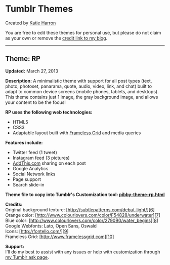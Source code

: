 Tumblr Themes
===========
Created by [Katie Harron][1]

You are free to edit these themes for personal use, but please do not claim as your own or remove the [credit link to my blog][2].


----------
Theme: RP
----------
**Updated:** March 27, 2013

**Description:** A minimalistic theme with support for all post types (text, photo, photoset, panarama, quote, audio, video, link, and chat) built to adapt to common device screens (mobile phones, tablets, and desktops). This theme contains just 1 image, the gray background image, and allows your content to be the focus!

**RP uses the following web technologies:**
 
 * HTML5  
 * CSS3  
 * Adaptable layout built with [Frameless Grid][3] and media queries
 

**Features include:**

 * Twitter feed (1 tweet)
 * Instagram feed (3 pictures)
 * [AddThis.com][4] sharing on each post
 * Google Analytics
 * Social Network links
 * Page support
 * Search slide-in

**Theme file to copy into Tumblr's Customization tool: [pibby-theme-rp.html][5]**

**Credits:**  
Original background texture: [http://subtlepatterns.com/debut-light/][6]  
Orange color: [http://www.colourlovers.com/color/F54828/underwater][7]  
Blue color: [http://www.colourlovers.com/color/2790B0/water_begins][8]  
Google Webfonts: Lato, Open Sans, Oswald  
Icons: [http://fontello.com/][9]  
Frameless Grid: [http://www.framelessgrid.com][10]

**Support:**  
I'll do my best to assist with any issues or help with customization through [my Tumblr ask page][11].


  [1]: http://www.pibby.com
  [2]: http://pibby.tumblr.com
  [3]: http://fontello.com/
  [4]: http://fontello.com/
  [5]: http://fontello.com/
  [6]: http://subtlepatterns.com/debut-light/
  [7]: http://www.colourlovers.com/color/F54828/underwater
  [8]: http://www.colourlovers.com/color/2790B0/water_begins
  [9]: http://fontello.com/
  [10]: http://www.framelessgrid.com
  [11]: http://pibby.com/ask
